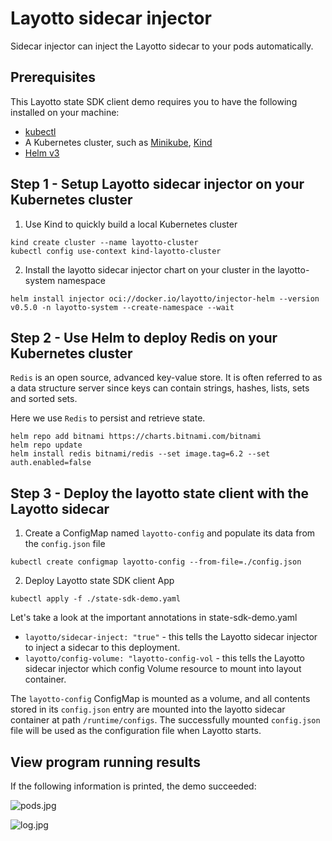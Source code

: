 # Layotto sidecar injector
Sidecar injector can inject the Layotto sidecar to your pods automatically.  

## Prerequisites
This Layotto state SDK client demo requires you to have the following installed on your machine:

- [kubectl](https://kubernetes.io/docs/tasks/tools/)
- A Kubernetes cluster, such as [Minikube](https://minikube.sigs.k8s.io/docs/start/), [Kind](https://kind.sigs.k8s.io/docs/user/quick-start/)
- [Helm v3](https://helm.sh/docs/intro/install/)

## Step 1 - Setup Layotto sidecar injector on your Kubernetes cluster
1. Use Kind to quickly build a local Kubernetes cluster
```
kind create cluster --name layotto-cluster
kubectl config use-context kind-layotto-cluster
```
2. Install the layotto sidecar injector chart on your cluster in the layotto-system namespace
```
helm install injector oci://docker.io/layotto/injector-helm --version v0.5.0 -n layotto-system --create-namespace --wait
```

## Step 2 - Use Helm to deploy Redis on your Kubernetes cluster
`Redis` is an open source, advanced key-value store. It is often referred to as a data structure server since keys
can contain strings, hashes, lists, sets and sorted sets.

Here we use `Redis` to persist and retrieve state.

```
helm repo add bitnami https://charts.bitnami.com/bitnami
helm repo update
helm install redis bitnami/redis --set image.tag=6.2 --set auth.enabled=false
```

## Step 3 - Deploy the layotto state client with the Layotto sidecar
1. Create a ConfigMap named `layotto-config` and populate its data from the `config.json` file
```
kubectl create configmap layotto-config --from-file=./config.json
```
2. Deploy Layotto state SDK client App
```
kubectl apply -f ./state-sdk-demo.yaml
```

Let's take a look at the important annotations in state-sdk-demo.yaml
- `layotto/sidecar-inject: "true"` - this tells the Layotto sidecar injector to inject a sidecar to this deployment.
- `layotto/config-volume: "layotto-config-vol` - this tells the Layotto sidecar injector which config Volume resource to
  mount into layout container.

The `layotto-config` ConfigMap is mounted as a volume, and all contents stored in its `config.json` entry are mounted into
the layotto sidecar container at path `/runtime/configs`. The successfully mounted `config.json` file will be used as the configuration
file when Layotto starts.

## View program running results
If the following information is printed, the demo succeeded:

![pods.jpg](https://raw.githubusercontent.com/mosn/layotto/6e0fa2c49dde40ba9a3400f193ef35ff2c670754/demo/state/k8s/images/pods.jpg)

![log.jpg](https://raw.githubusercontent.com/mosn/layotto/6e0fa2c49dde40ba9a3400f193ef35ff2c670754/demo/state/k8s/images/log.jpg)
